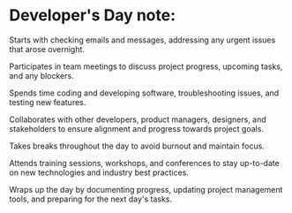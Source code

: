 # Developer's Day note:

Starts with checking emails and messages, addressing any urgent issues that arose overnight.

Participates in team meetings to discuss project progress, upcoming tasks, and any blockers.

Spends time coding and developing software, troubleshooting issues, and testing new features.

Collaborates with other developers, product managers, designers, and stakeholders to ensure alignment and progress towards project goals.

Takes breaks throughout the day to avoid burnout and maintain focus.

Attends training sessions, workshops, and conferences to stay up-to-date on new technologies and industry best practices.

Wraps up the day by documenting progress, updating project management tools, and preparing for the next day's tasks.